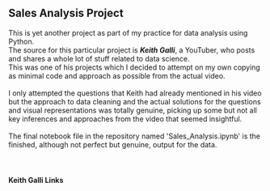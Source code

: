 ## Sales Analysis Project

This is yet another project as part of my practice for data analysis using Python. 
<br>
The source for this particular project is ***Keith Galli***, a YouTuber, who posts and shares a whole lot of stuff related to data science.
<br>
This was one of his projects which I decided to attempt on my own copying as minimal code and approach as possible from the actual video.
<br><br>
I only attempted the questions that Keith had already mentioned in his video but the approach to data cleaning and the actual solutions for the questions and visual representations was totally genuine, picking up some but not all key inferences and approaches from the video that seemed insightful.
<br><br>
The final notebook file in the repository named 'Sales_Analysis.ipynb' is the finished, although not perfect but genuine, output for the data.
<br><br><br>

#### Keith Galli Links

